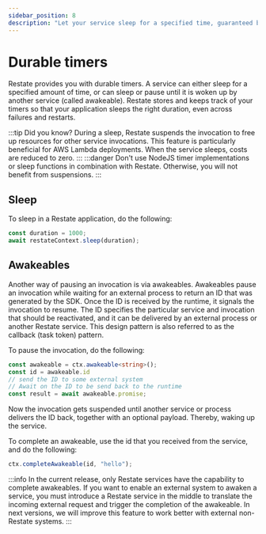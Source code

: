 ```yaml
---
sidebar_position: 8
description: "Let your service sleep for a specified time, guaranteed by Restate."
---
```


# Durable timers

Restate provides you with durable timers.
A service can either sleep for a specified amount of time,
or can sleep or pause until it is woken up by another service (called awakeable).
Restate stores and keeps track of your timers so that your application sleeps the right duration, even across failures and restarts.

:::tip Did you know?
During a sleep, Restate suspends the invocation to free up resources for other service invocations.
This feature is particularly beneficial for AWS Lambda deployments.
When the service sleeps, costs are reduced to zero.
:::
:::danger
Don't use NodeJS timer implementations or sleep functions in combination with Restate.
Otherwise, you will not benefit from suspensions.
:::

## Sleep
To sleep in a Restate application, do the following:

```typescript
const duration = 1000;
await restateContext.sleep(duration);
```


## Awakeables
Another way of pausing an invocation is via awakeables.
Awakeables pause an invocation while waiting for an external process to return an ID that was generated by the SDK. 
Once the ID is received by the runtime, it signals the invocation to resume. 
The ID specifies the particular service and invocation that should be reactivated, and it can be delivered by an external process or another Restate service. This design pattern is also referred to as the callback (task token) pattern.

To pause the invocation, do the following:

```typescript
const awakeable = ctx.awakeable<string>();
const id = awakeable.id
// send the ID to some external system
// Await on the ID to be send back to the runtime
const result = await awakeable.promise;
```

Now the invocation gets suspended until another service or process delivers the ID back, together with an optional payload.
Thereby, waking up the service. 

To complete an awakeable, use the id that you received from the service, and do the following: 

```typescript
ctx.completeAwakeable(id, "hello");
```

:::info
In the current release, only Restate services have the capability to complete awakeables.
If you want to enable an external system to awaken a service,
you must introduce a Restate service in the middle
to translate the incoming external request and trigger the completion of the awakeable.
In next versions, we will improve this feature to work better with external non-Restate systems.
:::

